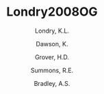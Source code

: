 ---
title: Londry2008OG
author: 
	- Londry, K.L. 
	- Dawson, K. 
	- Grover, H.D.  
	- Summons, R.E. 
	- Bradley, A.S. 
pubtitle:  "Stable carbon isotope fractionation between substrates and products of Methanosarcina barkeri"
journal: Organic Geochemistry 
volume: 39 
pages: 608-621 
year: 2008
category: publication
---